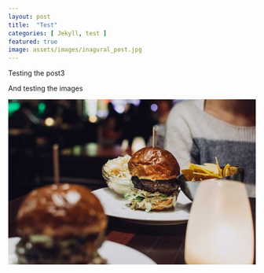 ```yaml
---
layout: post
title:  "Test"
categories: [ Jekyll, test ]
featured: true
image: assets/images/inagural_post.jpg
---
```


Testing the post3


And testing the images

![My image test](/assets/images/2.jpg)

